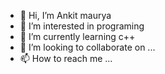 - 👋 Hi, I’m Ankit maurya 
- 👀 I’m interested in programing
- 🌱 I’m currently learning c++
- 💞️ I’m looking to collaborate on ...
- 📫 How to reach me ...

<!---
Ankumaurya07/Ankumaurya07 is a ✨ special ✨ repository because its `README.md` (this file) appears on your GitHub profile.
You can click the Preview link to take a look at your changes.
--->
